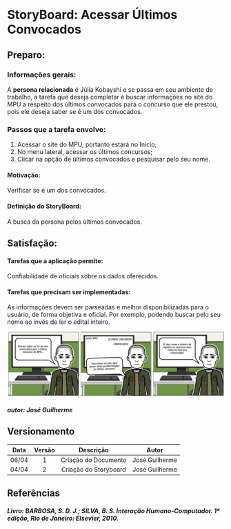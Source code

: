 # StoryBoard: Acessar Últimos Convocados

## Preparo:

### Informações gerais:

A **persona relacionada** é Júlia Kobayshi e se passa em seu ambiente de trabalho, a tarefa que deseja completar é buscar informações no site do MPU a respeito dos últimos convocados para o concurso que ele prestou, pois ele deseja saber se é um dos convocados.

### Passos que a tarefa envolve:

1. Acessar o site do MPU, portanto estará no Início;
2. No menu lateral, acessar os últimos concursos;
3. Clicar na opção de últimos convocados e pesquisar pelo seu nome.

#### Motivação:

Verificar se é um dos convocados.

#### Definição do StoryBoard:

A busca da persona pelos últimos convocados.

## Satisfação:

#### Tarefas que a aplicação permite:

Confiabilidade de oficiais sobre os dados oferecidos.

#### Tarefas que precisam ser implementadas:

As informações devem ser parseadas e melhor disponibilizadas para o usuário, de forma objetiva e oficial. Por exemplo, podendo buscar pelo seu nome ao invés de ler o edital inteiro.

![Story](../assets/storyboards/1.jpg)
##### autor: José Guilherme



## Versionamento

| Data | Versão |           Descrição             |    Autor    |
|:----:|:------:|:-------------------------------:|:-----------:|
|06/04 |1      |     Criação do Documento        | José Guilherme |
|04/04 |2      |     Criação do Storyboard       | José Guilherme  |


## Referências

##### Livro: BARBOSA, S. D. J.; SILVA, B. S. Interação Humano-Computador. 1ª edição, Rio de Janeiro: Elsevier, 2010.
